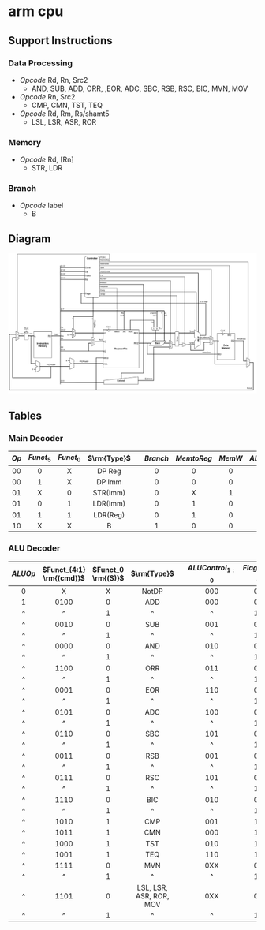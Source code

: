 # arm cpu

## Support Instructions

### Data Processing

* *Opcode* Rd, Rn, Src2
  * AND, SUB, ADD, ORR, ,EOR, ADC, SBC, RSB, RSC, BIC, MVN, MOV
* *Opcode* Rn, Src2
  * CMP, CMN, TST, TEQ
* *Opcode* Rd, Rm, Rs/shamt5
  * LSL, LSR, ASR, ROR

### Memory

* *Opcode* Rd, [Rn]
  * STR, LDR

### Branch

* *Opcode* label
  * B

## Diagram

![arm_cpu_diagram](./asset/arm_cpu_diagram.drawio.png "arm_cpu_diagram")

## Tables

### Main Decoder

| $Op$  | $Funct_5$ | $Funct_0$ | $\rm{Type}$ |     | $Branch$ | $MemtoReg$ | $MemW$ | $ALUSrc$ | $ImmSrc$ | $RegW$ | $RegSrc$ | $ALUOp$ |
| :---: | :-------: | :-------: | :---------: | --- | :------: | :--------: | :----: | :------: | :------: | :----: | :------: | :-----: |
|  00   |     0     |     X     |   DP Reg    |     |    0     |     0      |   0    |    0     |    XX    |   1    |    00    |    1    |
|  00   |     1     |     X     |   DP Imm    |     |    0     |     0      |   0    |    1     |    00    |   1    |    X0    |    1    |
|  01   |     X     |     0     |  STR(Imm)   |     |    0     |     X      |   1    |    1     |    01    |   0    |    10    |    0    |
|  01   |     0     |     1     |  LDR(Imm)   |     |    0     |     1      |   0    |    1     |    01    |   1    |    X0    |    0    |
|  01   |     1     |     1     |  LDR(Reg)   |     |    0     |     1      |   0    |    0     |    01    |   1    |    00    |    0    |
|  10   |     X     |     X     |      B      |     |    1     |     0      |   0    |    1     |    10    |   0    |    X1    |    0    |

### ALU Decoder

| $ALUOp$ | $Funct_{4:1} \rm{(cmd)}$ | $Funct_0 \rm{(S)}$ |       $\rm{Type}$       |     | $ALUControl_{1:0}$ | $FlagW_{1:0}$ | $NoWrite$ | $Shift$ | $Swap$ | $inv$ |
| :-----: | :----------------------: | :----------------: | :---------------------: | --- | :----------------: | :-----------: | :-------: | :-----: | :----: | :---: |
|    0    |            X             |         X          |          NotDP          |     |        000         |      00       |     0     |    0    |   0    |   0   |
|    1    |           0100           |         0          |           ADD           |     |        000         |      00       |     0     |    0    |   0    |   0   |
|    ^    |            ^             |         1          |            ^            |     |         ^          |      11       |     0     |    0    |   0    |   0   |
|    ^    |           0010           |         0          |           SUB           |     |        001         |      00       |     0     |    0    |   0    |   0   |
|    ^    |            ^             |         1          |            ^            |     |         ^          |      11       |     0     |    0    |   0    |   0   |
|    ^    |           0000           |         0          |           AND           |     |        010         |      00       |     0     |    0    |   0    |   0   |
|    ^    |            ^             |         1          |            ^            |     |         ^          |      10       |     0     |    0    |   0    |   0   |
|    ^    |           1100           |         0          |           ORR           |     |        011         |      00       |     0     |    0    |   0    |   0   |
|    ^    |            ^             |         1          |            ^            |     |         ^          |      10       |     0     |    0    |   0    |   0   |
|    ^    |           0001           |         0          |           EOR           |     |        110         |      00       |     0     |    0    |   0    |   0   |
|    ^    |            ^             |         1          |            ^            |     |         ^          |      10       |     0     |    0    |   0    |   0   |
|    ^    |           0101           |         0          |           ADC           |     |        100         |      00       |     0     |    0    |   0    |   0   |
|    ^    |            ^             |         1          |            ^            |     |         ^          |      11       |     0     |    0    |   0    |   0   |
|    ^    |           0110           |         0          |           SBC           |     |        101         |      00       |     0     |    0    |   0    |   0   |
|    ^    |            ^             |         1          |            ^            |     |         ^          |      11       |     0     |    0    |   0    |   0   |
|    ^    |           0011           |         0          |           RSB           |     |        001         |      00       |     0     |    0    |   1    |   0   |
|    ^    |            ^             |         1          |            ^            |     |         ^          |      11       |     0     |    0    |   1    |   0   |
|    ^    |           0111           |         0          |           RSC           |     |        101         |      00       |     0     |    0    |   1    |   0   |
|    ^    |            ^             |         1          |            ^            |     |         ^          |      11       |     0     |    0    |   1    |   0   |
|    ^    |           1110           |         0          |           BIC           |     |        010         |      00       |     0     |    0    |   0    |   1   |
|    ^    |            ^             |         1          |            ^            |     |         ^          |      10       |     0     |    0    |   0    |   1   |
|    ^    |           1010           |         1          |           CMP           |     |        001         |      11       |     1     |    0    |   0    |   0   |
|    ^    |           1011           |         1          |           CMN           |     |        000         |      11       |     1     |    0    |   0    |   0   |
|    ^    |           1000           |         1          |           TST           |     |        010         |      10       |     1     |    0    |   0    |   0   |
|    ^    |           1001           |         1          |           TEQ           |     |        110         |      10       |     1     |    0    |   0    |   0   |
|    ^    |           1111           |         0          |           MVN           |     |        0XX         |      00       |     0     |    1    |   0    |   1   |
|    ^    |            ^             |         1          |            ^            |     |         ^          |      10       |     0     |    1    |   0    |   0   |
|    ^    |           1101           |         0          | LSL, LSR, ASR, ROR, MOV |     |        0XX         |      00       |     0     |    1    |   0    |   0   |
|    ^    |            ^             |         1          |            ^            |     |         ^          |      10       |     0     |    1    |   0    |   0   |
